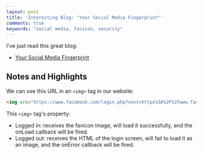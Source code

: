 ```yaml
---
layout: post
title: 'Interesting Blog: "Your Social Media Fingerprint"'
comments: true
keywords: "social media, favicon, security"
---
```


I've just read this great blog:

- [Your Social Media Fingerprint](https://robinlinus.github.io/socialmedia-leak/)

## Notes and Highlights

We can use this URL in an `<img>` tag in our website:

```html
<img src="https://www.facebook.com/login.php?next=https%3A%2F%2Fwww.facebook.com%2Ffavicon.ico">
```

This `<img>` tag's property:

- Logged in:   receives the favicon image, will load it successfully, and the onLoad callback will be fired.
- Logged out: receives the HTML of the login screen, will fail to load it as an image, and the onError callback will be fired.



